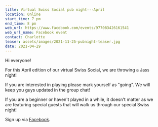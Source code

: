 ```yaml
---
title: Virtual Swiss Social pub night---April
location: Online
start_time: 7 pm
end_time: 8 pm
web_url: https://www.facebook.com/events/977083426161541
web_url_name: Facebook event
contact: Charlotte
teaser: assets/images/2021-11-25-pubnight-teaser.jpg
date: 2021-04-29
---
```


Hi everyone!

For this April edition of our virtual Swiss Social, we are throwing a Jass
night!

If you are interested in playing please mark yourself as "going". We will keep
you guys updated in the group chat!

If you are a beginner or haven't played in a while, it doesn't matter as we are
featuring special guests that will walk us through our special Swiss night!

Sign up via [Facebook].

[facebook]: <{{ page.web_url }}>
